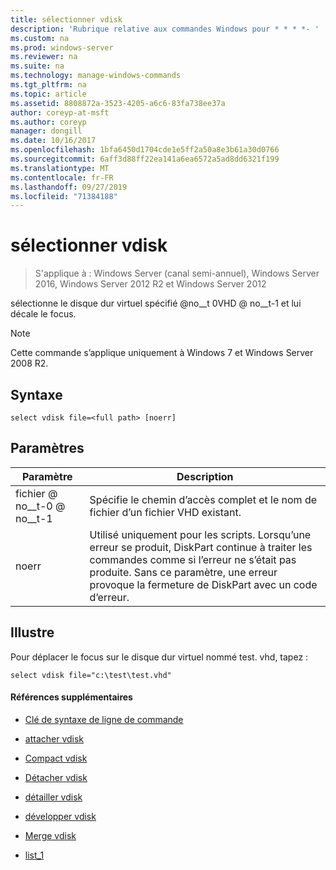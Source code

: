 ```yaml
---
title: sélectionner vdisk
description: 'Rubrique relative aux commandes Windows pour * * * *- '
ms.custom: na
ms.prod: windows-server
ms.reviewer: na
ms.suite: na
ms.technology: manage-windows-commands
ms.tgt_pltfrm: na
ms.topic: article
ms.assetid: 8808872a-3523-4205-a6c6-83fa738ee37a
author: coreyp-at-msft
ms.author: coreyp
manager: dongill
ms.date: 10/16/2017
ms.openlocfilehash: 1bfa6450d1704cde1e5ff2a50a8e3b61a30d0766
ms.sourcegitcommit: 6aff3d88ff22ea141a6ea6572a5ad8dd6321f199
ms.translationtype: MT
ms.contentlocale: fr-FR
ms.lasthandoff: 09/27/2019
ms.locfileid: "71384188"
---
```

# <a name="select-vdisk"></a>sélectionner vdisk

>S'applique à : Windows Server (canal semi-annuel), Windows Server 2016, Windows Server 2012 R2 et Windows Server 2012

sélectionne le disque dur virtuel spécifié @no__t 0VHD @ no__t-1 et lui décale le focus.  
  
> [!NOTE]  
> Cette commande s’applique uniquement à Windows 7 et Windows Server 2008 R2.  
  
## <a name="syntax"></a>Syntaxe  
  
```  
select vdisk file=<full path> [noerr]  
```  
  
## <a name="parameters"></a>Paramètres  
  
|Paramètre|Description|  
|-------|--------|  
|fichier @ no__t-0 @ no__t-1|Spécifie le chemin d’accès complet et le nom de fichier d’un fichier VHD existant.|  
|noerr|Utilisé uniquement pour les scripts. Lorsqu’une erreur se produit, DiskPart continue à traiter les commandes comme si l’erreur ne s’était pas produite. Sans ce paramètre, une erreur provoque la fermeture de DiskPart avec un code d’erreur.|  
  
## <a name="BKMK_examples"></a>Illustre  
Pour déplacer le focus sur le disque dur virtuel nommé test. vhd, tapez :  
  
```  
select vdisk file="c:\test\test.vhd"  
```  
  
#### <a name="additional-references"></a>Références supplémentaires  
  
-   [Clé de syntaxe de ligne de commande](command-line-syntax-key.md)  
  
-   [attacher vdisk](attach-vdisk.md)  
  
-   [Compact vdisk](compact-vdisk.md)  
  
  
  
-   [Détacher vdisk](detach-vdisk.md)  
  
-   [détailler vdisk](detail-vdisk.md)  
  
-   [développer vdisk](expand-vdisk.md)  
  
-   [Merge vdisk](merge-vdisk.md)  
  
-   [list_1](list_1.md)  
  

